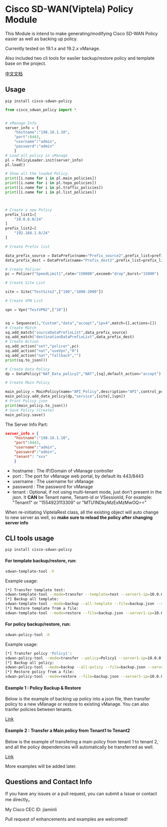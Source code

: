 # Cisco SD-WAN(Viptela) Policy Module

This Module is intend to make generating/modifying Cisco SD-WAN Policy easier as well as backing up policy. 

Currently tested on 19.1.x and 19.2.x vManage.

Also included two cli tools for easiler backup/restore policy and template base on the project.

[中文文档](https://github.com/ljm625/cisco_sdwan_policy_python/blob/master/README_CHINESE.md)


## Usage

```
pip install cisco-sdwan-policy
```

```python
from cisco_sdwan_policy import *


# vManage Info
server_info = {
    "hostname":"198.18.1.10",
    "port":8443,
    "username":"admin",
    "password":"admin"
    }
# Load all policy in vManage
pl = PolicyLoader.init(server_info)
pl.load()

# Show all the loaded Policy.
print([i.name for i in pl.main_policies])
print([i.name for i in pl.topo_policies])
print([i.name for i in pl.traffic_policies])
print([i.name for i in pl.list_policies])



# Create a new Policy
prefix_list1=[
    "10.0.0.0/24"
]
prefix_list2=[
    "192.168.1.0/24"
]

# Create Prefix list

data_prefix_source = DataPrefix(name="Prefix_source2",prefix_list=prefix_list1,is_ipv6=False)
data_prefix_dest = DataPrefix(name="Prefix_dest2",prefix_list=prefix_list2,is_ipv6=False)

# Create Policer
pc = Policer("SpeedLimit1",rate="150000",exceed="drop",burst="15000")

# Create Site List

site = Site("TestSite2",["100","1000-2000"])

# Create VPN List

vpn = Vpn("TestVPN2",["10"])


sq = Sequence(1,"Custom","data","accept","ipv4",match=[],actions=[])
# Create Match
sq.add_match("sourceDataPrefixList",data_prefix_source)
sq.add_match("destinationDataPrefixList",data_prefix_dest)
# Create Action
sq.add_action("set","policer",pc)
sq.add_action("nat","useVpn","0")
sq.add_action("nat","fallback","")
print(sq.to_json())

# Create Data Policy
dp = DataPolicy("NAT_Data_policy2","NAT",[sq],default_action="accept")

# Create Main Policy

main_policy = MainPolicy(name="API_Policy",description="API",control_policy_list=[],data_policy_list=[],vpn_membership_list=[],approute_policy_list=[])
main_policy.add_data_policy(dp,"service",[site],[vpn])
# Print Policy json
print(main_policy.to_json())
# Save Policy (Create)
main_policy.save()


```

The Server Info Part:

```json
server_info = {
    "hostname":"198.18.1.10",
    "port":8443,
    "username":"admin",
    "password":"admin",
    "tenant": "xxx"
    }
```
- hostname : The IP/Domain of vManage controller
- port : The port for vManage web portal, by default its 443/8443
- username : The username for vManage
- password : The password for vManage
- tenant : Optional, if not using multi-tenant mode, just don't present in the json. It **CAN** be Tenant name, Tenant-id or VSessionId, For example: "Tenant1" or "1554923113309" or "MTU1NDkyMzExMzMwOQ=="

When re-initiating ViptelaRest class, all the existing object will auto change to new server as well, so **make sure to reload the policy after changing server info**



## CLI tools usage

```
pip install cisco-sdwan-policy
```

#### For template backup/restore, run:

```bash
sdwan-template-tool -h
```

Example usage:
```bash
[*] Transfer template test:
sdwan-template-tool --mode=transfer --template=test --server1-ip=10.0.0.1 --server1-port=443 --server1-user=admin --server1-pw=admin --server2-ip=10.0.0.2 --server2-port=443 --server2-user=admin --server2-pw=admin
[*] Backup all template:
sdwan-template-tool --mode=backup --all-template --file=backup.json --server1-ip=10.0.0.1 --server1-port=443 --server1-user=admin --server1-pw=admin
[*] Restore template from a file:
sdwan-template-tool --mode=restore --file=backup.json --server1-ip=10.0.0.1 --server1-port=443 --server1-user=admin --server1-pw=admin```
```

#### For policy backup/restore, run:

```bash
sdwan-policy-tool -h
```

Example usage:
```bash
[*] Transfer policy 'Policy1':
sdwan-policy-tool --mode=transfer --policy=Policy1 --server1-ip=10.0.0.1 --server1-port=443 --server1-user=admin --server1-pw=admin --server2-ip=10.0.0.2 --server2-port=443 --server2-user=admin --server2-pw=admin
[*] Backup all policy:
sdwan-policy-tool --mode=backup --all-policy --file=backup.json --server1-ip=10.0.0.1 --server1-port=443 --server1-user=admin --server1-pw=admin
[*] Restore policy from a file:
sdwan-policy-tool --mode=restore --file=backup.json --server1-ip=10.0.0.1 --server1-port=443 --server1-user=admin --server1-pw=admin
```

#### Example 1 : Policy Backup & Restore

Below is the example of backing up policy into a json file, then transfer policy to a new vManage or restore to existing vManage. You can also tranfer policies between tenants.


[Link](https://github.com/ljm625/cisco_sdwan_policy_python/blob/master/example1.py)


#### Example 2 : Transfer a Main policy from Tenant1 to Tenant2

Below is the example of transfering a main policy from tenant 1 to tenant 2, and all the policy dependencies will automatically be transferred as well.

[Link](https://github.com/ljm625/cisco_sdwan_policy_python/blob/master/example2.py)


More examples will be added later.


## Questions and Contact Info

If you have any issues or a pull request, you can submit a Issue or contact me directly。

My Cisco CEC ID: jiaminli

Pull request of enhancements and examples are welcomed!

